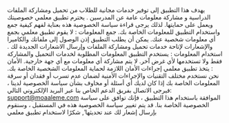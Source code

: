  يهدف هذا التطبيق إلى توفير خدمات مجانية للطلاب من  تحميل ومشاركة الملفات الدراسية و مشاركة معلومات عامة عن المدرسين .
 يحترم تطبيق معلمي خصوصيتك ويعمل على حمايتها. لذلك 
 يرجى قراءة سياسة الخصوصية هذه بعناية لفهم كيفية جمع واستخدام التطبيق للمعلومات الخاصة بك.
 جمع المعلومات : 
 لا يقوم تطبيق معلمي بجمع أي معلومات شخصية عنك.
 يمكن أن يطلب التطبيق إذن الوصول إلى ملفاتك والكاميرا والإشعارات لإتاحة خدمات تحميل ومشاركة الملفات وإرسال الاشعارات الجديدة لك .
استخدام المعلومات : 
يستخدم التطبيق المعلومات المطلوبة لخدمات التحميل والمشاركة فقط ولا تستخدمها لأي غرض آخر.
 لا يتم مشاركة أي معلومات مع أي جهة خارجية.
 الأمان : 
 يتخذ تطبيق معلمي إجراءات الأمان اللازمة لحماية المعلومات الشخصية الخاصة بك.
 نحن نستخدم مختلف التقنيات والإجراءات الأمنية لضمان عدم تسرب أو فقدان أو سرقة المعلومات الخاصة بك
 إذا كان لديك أي أسئلة أو مخاوف بشأن سياسة الخصوصية لدينا ،
 فيرجى الاتصال بفريق الدعم الخاص بنا عبر البريد الإلكتروني التالي: support@moaaleme.com الموافقة باستخدام هذا التطبيق 
 ، فإنك توافق على سياسة الخصوصية الخاصة بنا. قد يتم تغيير سياسة الخصوصية هذه في المستقبل ، وسنقوم بإرسال إشعار لك عند تحديثها',
  شكرًا لاستخدام تطبيق معلمي
